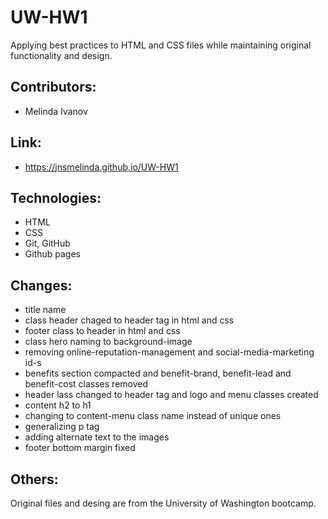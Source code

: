 # UW-HW1
Applying best practices to HTML and CSS files while maintaining original functionality and design.

## Contributors:
* Melinda Ivanov

## Link:
* https://jnsmelinda.github.io/UW-HW1

## Technologies:
* HTML
* CSS
* Git, GitHub
* Github pages

## Changes:
* title name
* class header chaged to header tag in html and css
* footer class to header in html and css
* class hero naming to background-image
* removing online-reputation-management and social-media-marketing id-s
* benefits section compacted and benefit-brand, benefit-lead and benefit-cost classes removed
* header lass changed to header tag and logo and menu classes created
* content h2 to h1
* changing to content-menu class name instead of unique ones
* generalizing p tag
* adding alternate text to the images
* footer bottom margin fixed

## Others:
Original files and desing are from the University of Washington bootcamp.


